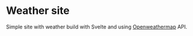 # Weather site

Simple site with weather build with Svelte and using [Openweathermap](https://openweathermap.org) API.
